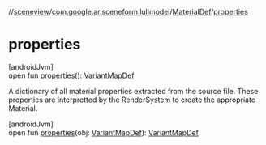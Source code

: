 //[sceneview](../../../index.md)/[com.google.ar.sceneform.lullmodel](../index.md)/[MaterialDef](index.md)/[properties](properties.md)

# properties

[androidJvm]\
open fun [properties](properties.md)(): [VariantMapDef](../-variant-map-def/index.md)

A dictionary of all material properties extracted from the source file. These properties are interpretted by the RenderSystem to create the appropriate Material.

[androidJvm]\
open fun [properties](properties.md)(obj: [VariantMapDef](../-variant-map-def/index.md)): [VariantMapDef](../-variant-map-def/index.md)
